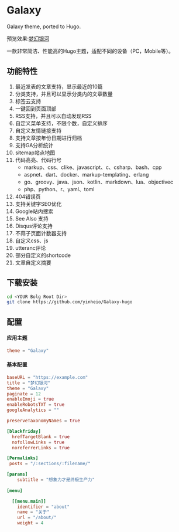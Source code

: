 # Galaxy
Galaxy theme, ported to Hugo.

预览效果:[梦幻银河](https://yinheio.github.io/)


一款非常简洁、性能高的Hugo主题，适配不同的设备（PC，Mobile等）。 

## 功能特性

1. 最近发表的文章支持，显示最近的10篇 
2. 分类支持，并且可以显示分类内的文章数量
3. 标签云支持
4. 一键回到页面顶部
5. RSS支持，并且可以自动发现RSS
6. 自定义菜单支持，不限个数，自定义排序
7. 自定义友情链接支持
8. 支持文章按年份日期进行归档
9. 支持GA分析统计
10. sitemap站点地图
11. 代码高亮、代码行号
    * markup、css、clike、javascript、c、csharp、bash、cpp
    * aspnet、dart、docker、markup-templating、erlang
    * go、groovy、java、json、kotlin、markdown、lua、objectivec
    * php、python、r、yaml、toml
12. 404错误页
13. 支持关键字SEO优化
14. Google站内搜索
15. See Also 支持
16. Disqus评论支持
17. 不蒜子页面计数器支持
18. 自定义css、js
19. utteranc评论
20. 部分自定义的shortcode
21. 文章自定义摘要

## 下载安装

```bash
cd <YOUR Bolg Root Dir>
git clone https://github.com/yinheio/Galaxy-hugo
```

## 配置

#### 应用主题

```toml
theme = "Galaxy"
```

#### 基本配置

```toml
baseURL = "https://example.com"
title = "梦幻银河"
theme = "Galaxy"
paginate = 12
enableEmoji = true
enableRobotsTXT = true
googleAnalytics = ""

preserveTaxonomyNames = true

[blackfriday]
  hrefTargetBlank = true
  nofollowLinks = true
  noreferrerLinks = true

[Permalinks]
 posts = "/:sections/:filename/"

[params]
    subtitle = "想象力才是终极生产力"  
	
[menu]

  [[menu.main]]
    identifier = "about"
    name = "关于"
    url = "/about/"
    weight = 4
```
